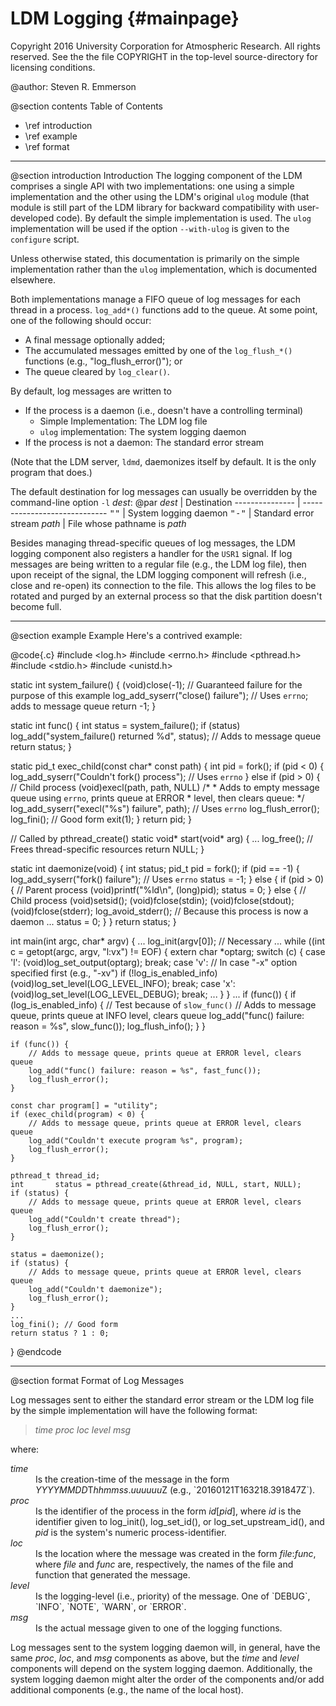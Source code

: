 LDM Logging             {#mainpage}
===========

Copyright 2016 University Corporation for Atmospheric Research. All rights
reserved. See the the file COPYRIGHT in the top-level source-directory for
licensing conditions.

@author: Steven R. Emmerson

@section contents Table of Contents
- \ref introduction
- \ref example
- \ref format

<hr>

@section introduction Introduction
The logging component of the LDM comprises a single API
with two implementations: one using a simple implementation and the other
using the LDM's original `ulog` module (that module is still part of the LDM
library for backward compatibility with user-developed code). By default the
simple implementation is used. The `ulog` implementation will be used if the
option `--with-ulog` is given to the `configure` script.

Unless otherwise stated, this documentation is primarily on the simple
implementation rather than the `ulog` implementation, which is documented
elsewhere.

Both implementations manage a FIFO queue of log messages for each thread in a
process. `log_add*()` functions add to the queue. At some point, one of the
following should occur:
  - A final message optionally added;
  - The accumulated messages emitted by one of the `log_flush_*()` functions
    (e.g., "log_flush_error()"); or
  - The queue cleared by `log_clear()`.

By default, log messages are written to
  - If the process is a daemon (i.e., doesn't have a controlling terminal)
    - Simple Implementation: The LDM log file
    - `ulog` implementation: The system logging daemon
  - If the process is not a daemon: The standard error stream

(Note that the LDM server, `ldmd`, daemonizes itself by default. It is the
only program that does.)

The default destination for log messages can usually be overridden by the
command-line option `-l` _dest_:
@par
<em>dest</em>   | Destination
--------------- | -----------------------------
<tt>""</tt>     | System logging daemon
<tt>"-"</tt>    | Standard error stream
<em>path</em>   | File whose pathname is _path_

Besides managing thread-specific queues of log messages, the LDM logging
component also registers a handler for the `USR1` signal. If log messages are
being written to a regular file (e.g., the LDM log file), then upon receipt of
the signal, the LDM logging component will refresh (i.e., close and re-open) its
connection to the file. This allows the log files to be rotated and purged by an
external process so that the disk partition doesn't become full.

---------------

@section example Example
Here's a contrived example:

@code{.c}
#include <log.h>
#include <errno.h>
#include <pthread.h>
#include <stdio.h>
#include <unistd.h>

static int system_failure()
{
    (void)close(-1); // Guaranteed failure for the purpose of this example
    log_add_syserr("close() failure"); // Uses `errno`; adds to message queue
    return -1;
}

static int func()
{
    int status = system_failure();
    if (status)
        log_add("system_failure() returned %d", status); // Adds to message queue
    return status;
}

static pid_t exec_child(const char* const path)
{
    int pid = fork();
    if (pid < 0) {
        log_add_syserr("Couldn't fork() process"); // Uses `errno`
    }
    else if (pid > 0) {
        // Child process
        (void)execl(path, path, NULL)
        /*
         * Adds to empty message queue using `errno`, prints queue at ERROR
         * level, then clears queue:
         */
        log_add_syserr("execl(\"%s\") failure", path); // Uses `errno`
        log_flush_error();
        log_fini(); // Good form
        exit(1);
    }
    return pid;
}

// Called by pthread_create()
static void* start(void* arg)
{
    ...
    log_free(); // Frees thread-specific resources
    return NULL;
}

static int daemonize(void)
{
    int   status;
    pid_t pid = fork();
    if (pid == -1) {
        log_add_syserr("fork() failure"); // Uses `errno`
        status = -1;
    }
    else {
        if (pid > 0) {
            // Parent process
            (void)printf("%ld\n", (long)pid);
            status = 0;
        }
        else {
            // Child process
            (void)setsid();
            (void)fclose(stdin);
            (void)fclose(stdout);
            (void)fclose(stderr);
            log_avoid_stderr(); // Because this process is now a daemon
            ...
            status = 0;
        }
    }
    return status;
}

int main(int argc, char* argv)
{
    ...
    log_init(argv[0]); // Necessary
    ...
    while ((int c = getopt(argc, argv, "l:vx") != EOF) {
        extern char *optarg;
        switch (c) {
            case 'l':
                 (void)log_set_output(optarg);
                 break;
            case 'v':
                 // In case "-x" option specified first (e.g., "-xv")
                 if (!log_is_enabled_info)
                     (void)log_set_level(LOG_LEVEL_INFO);
                 break;
            case 'x':
                 (void)log_set_level(LOG_LEVEL_DEBUG);
                 break;
            ...
        }
    }
    ...
    if (func()) {
        if (log_is_enabled_info) { // Test because of `slow_func()`
            // Adds to message queue, prints queue at INFO level, clears queue
            log_add("func() failure: reason = %s", slow_func());
            log_flush_info();
        }
    }

    if (func()) {
        // Adds to message queue, prints queue at ERROR level, clears queue
        log_add("func() failure: reason = %s", fast_func());
        log_flush_error();
    }

    const char program[] = "utility";
    if (exec_child(program) < 0) {
        // Adds to message queue, prints queue at ERROR level, clears queue
        log_add("Couldn't execute program %s", program);
        log_flush_error();
    }
    
    pthread_t thread_id;
    int       status = pthread_create(&thread_id, NULL, start, NULL);
    if (status) {
        // Adds to message queue, prints queue at ERROR level, clears queue
        log_add("Couldn't create thread");
        log_flush_error();
    }
    
    status = daemonize();
    if (status) {
        // Adds to message queue, prints queue at ERROR level, clears queue
        log_add("Couldn't daemonize");
        log_flush_error();
    }
    ...
    log_fini(); // Good form
    return status ? 1 : 0;
}
@endcode

<hr>

@section format Format of Log Messages

Log messages sent to either the standard error stream or the LDM log file by
the simple implementation will have the following format:

> _time_ _proc_ _loc_ _level_ _msg_

where:
<dl>
<dt><em>time</em> <dd>Is the creation-time of the message in the form
    <em>YYYYMMDD</em>T<em>hhmmss</em>.<em>uuuuuu</em>Z
    (e.g., `20160121T163218.391847Z`).
<dt><em>proc</em> <dd>Is the identifier of the process in the form
    <em>id</em>[<em>pid</em>], where <em>id</em> is the identifier given to
    log_init(), log_set_id(), or log_set_upstream_id(), and <em>pid</em> is the
    system's numeric process-identifier.
<dt><em>loc</em> <dd>Is the location where the message was created in the form
    <em>file</em>:<em>func</em>, where <em>file</em> and <em>func</em> are,
    respectively, the names of the file and function that generated the message.
<dt><em>level</em> <dd>Is the logging-level (i.e., priority) of the message. One
    of `DEBUG`, `INFO`, `NOTE`, `WARN`, or `ERROR`.
<dt><em>msg</em> <dd>Is the actual message given to one of the logging
    functions.
</dl>

Log messages sent to the system logging daemon will, in general, have the same
_proc_, _loc_, and _msg_ components as above, but the _time_ and _level_ 
components will depend on the system logging daemon. Additionally, the system
logging daemon might alter the order of the components and/or add additional
components (e.g., the name of the local host).
